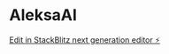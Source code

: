 # AleksaAI

[Edit in StackBlitz next generation editor ⚡️](https://stackblitz.com/~/github.com/aleksaai/AleksaAI)